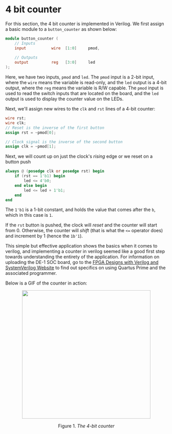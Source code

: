 # 4 bit counter

For this section, the 4 bit counter is implemented in Verilog. We first assign a basic module to a `button_counter` as shown below:

```verilog
module button_counter (
	// Inputs
	input			wire  [1:0]		pmod,
	
	// Outputs
	output		    reg	  [3:0]		led
);
```

Here, we have two inputs, `pmod` and `led`. The `pmod` input is a 2-bit input, where the `wire` means the variable is read-only, and the `led` output is a 4-bit output, where the `reg` means the variable is R/W capable. The `pmod` input is used to read the switch inputs that are located on the board, and the `led` output is used to display the counter value on the LEDs.

Next, we'll assign new wires to the `clk` and `rst` lines of a 4-bit counter:

```verilog
wire rst;
wire clk;
// Reset is the inverse of the first button
assign rst = ~pmod[0];

// Clock signal is the inverse of the second button
assign clk = ~pmod[1];
```

Next, we will count up on just the clock's *rising* edge or we reset on a button push
```verilog
always @ (posedge clk or posedge rst) begin
    if (rst == 1'b1) begin
        led <= 4'b0;
    end else begin
        led <= led + 1'b1;
    end
end
```

The `1'b1` is a 1-bit constant, and holds the value that comes after the `b`, which in this case is `1`.

If the `rst` button is pushed, the clock will *reset* and the counter will start from 0. Otherwise, the counter will *shift* (that is what the `<=` operator does) and increment by 1 (hence the `1b'1`).

This simple but effective application shows the basics when it comes to verilog, and implementing a counter in verilog seemed like a good first step towards understanding the entirety of the application. For information on uploading the DE-1 SOC board, go to the [FPGA Designs with Verilog and SystemVerilog Website](https://verilogguide.readthedocs.io/en/latest/verilog/firstproject.html) to find out specifics on using Quartus Prime and the associated programmer.

Below is a GIF of the counter in action:

<p align="center">
   <img src="images/4_bit_counter_demo.gif" width="400" />
   <p align="center"> Figure 1. <i>The 4-bit counter</i></p>
</p>